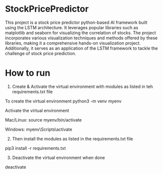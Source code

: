# StockPricePredictor

This project is a stock price predictor python-based AI framework built using the LSTM architecture. It leverages popular libraries such as matplotlib and seaborn for visualizing the correlation of stocks. The project incorporates various visualization techniques and methods offered by these libraries, making it a comprehensive hands-on visualization project. Additionally, it serves as an application of the LSTM framework to tackle the challenge of stock price prediction.

# How to run

1) Create & Activate the virtual environment with modules as listed in teh requirements.txt file

To create the virtual environment
python3 -m venv myenv

Activate the virtual environment

Mac/Linux:
source myenv/bin/activate

Windows:
myenv\Scripts\activate

2) Then install the modules as listed in the requirements.txt file

pip3 install -r requirements.txt

3) Deactivate the virtual environment when done 

deactivate

